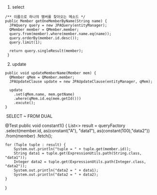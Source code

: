 1. select

```
/** 이름으로 하나의 멤버를 찾아오는 메소드 */
public Member getOneMemberByName(String name) {
  JPAQuery query = new JPAQuery(entityManager);
  QMember member = QMember.member;
  query.from(member).where(member.name.eq(name));
  query.orderBy(member.id.desc());
  query.limit(1);
  
  return query.singleResult(member);
 }
```

2. update

```
public void updateMemberName(Member mem) {
  QMember qMem = QMember.member;
  JPAUpdateClause update = new JPAUpdateClause(entityManager, qMem);
    
  update
    .set(qMem.name, mem.getName)
    .where(qMem.id.eq(mem.getId()))
    .excute();
}
```


 SELECT ~ FROM DUAL

@Test
public void constant1() {
    List<> result = queryFactory
            .select(member.id, as(constant("A"), "data1"), as(constant(100),"data2"))
            .from(member)
            .fetch();

    for (Tuple tuple : result) {
        System.out.println("tuple = " + tuple.get(member.id));
        String data1 = tuple.get(ExpressionUtils.path(String.class, "data1"));
        Integer data2 = tuple.get(ExpressionUtils.path(Integer.class, "data2"));
        System.out.println("data2 = " + data1);
        System.out.println("data2 = " + data2);
    }
}
